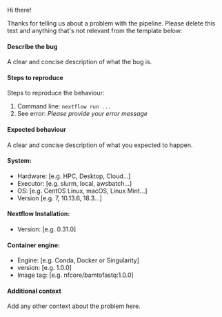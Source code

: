Hi there!

Thanks for telling us about a problem with the pipeline. Please delete this text and anything that's not relevant from the template below:

#### Describe the bug

A clear and concise description of what the bug is.

#### Steps to reproduce

Steps to reproduce the behaviour:

1. Command line: `nextflow run ...`
2. See error: _Please provide your error message_

#### Expected behaviour

A clear and concise description of what you expected to happen.

#### System:

- Hardware: [e.g. HPC, Desktop, Cloud...]
- Executor: [e.g. slurm, local, awsbatch...]
- OS: [e.g. CentOS Linux, macOS, Linux Mint...]
- Version [e.g. 7, 10.13.6, 18.3...]

#### Nextflow Installation:

- Version: [e.g. 0.31.0]

#### Container engine:

- Engine: [e.g. Conda, Docker or Singularity]
- version: [e.g. 1.0.0]
- Image tag: [e.g. nfcore/bamtofastq:1.0.0]

#### Additional context

Add any other context about the problem here.

